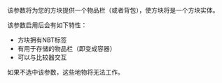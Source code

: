 该参数将为您的方块提供一个物品栏（或者背包），使方块将是一个方块实体。

该参数启用后会有如下特性：
* 方块拥有NBT标签
* 有用于存储的物品栏（即变成容器）
* 可以与比较器交互

如果不选中该参数，这些地物将无法工作。